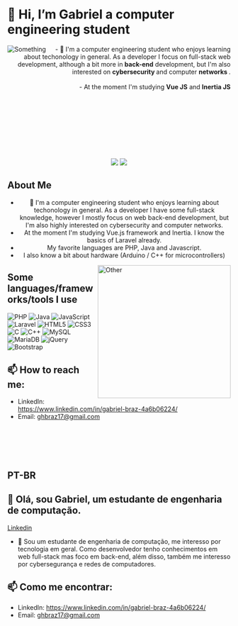 # 👋 Hi, I’m Gabriel a computer engineering student
<img align='left'  src='https://media.tenor.com/p0kz7NOqxTkAAAAC/kaito-typing.gif' alt='Something' />
<!-- <img align='left' width='480' height='320' src="https://media.tenor.com/BKUNP1p1D_wAAAAd/mr-robot-hello.gif" alt='Something' /> -->
<div align='right'>
        - 👀 I'm a computer engineering student who enjoys learning about techonology in general. As a developer I focus on full-stack web development, although a bit more in <strong>back-end</strong> development, but I'm also  interested on <strong> cybersecurity </strong> and computer  <strong> networks </strong>. <br><br>
       - At the moment I'm studying <strong>Vue JS</strong> and <strong>Inertia JS</strong><br><br>
</div>
<br> <br> <br> <br> <br>
<br> <br> <br>
<!-- <a href='https://br.linkedin.com/in/gabriel-braz-4a6b06224?trk=people-guest_people_search-card' >Linkedin</a> -->
<div align='center'>
  <!--<div class="test">-->
<picture>
  <source
    srcset="https://github-readme-stats.vercel.app/api?username=GabrielHenB&show_icons=true&hide=rank&theme=midnight-purple&include_all_commits=true&rank_icon=github"
    media="(prefers-color-scheme: dark)"
  />
  <source
    srcset="https://github-readme-stats.vercel.app/api?username=GabrielHenB&show_icons=true&hide=rank&theme=gruvbox_light&include_all_commits=true&rank_icon=github"
    media="(prefers-color-scheme: light), (prefers-color-scheme: no-preference)"
  />
  <img src="https://github-readme-stats.vercel.app/api?username=GabrielHenB&show_icons=true&include_all_commits=true&rank_icon=github" />
</picture><!--</div>
<div class="test">--><picture>
  <source
    srcset="https://github-readme-stats.vercel.app/api/top-langs/?username=GabrielHenB&layout=donut&theme=midnight-purple&langs_count=8"
    media="(prefers-color-scheme: dark)"
  />
  <source
    srcset="https://github-readme-stats.vercel.app/api/top-langs/?username=GabrielHenB&layout=donut&theme=gruvbox_light&langs_count=8"
    media="(prefers-color-scheme: light), (prefers-color-scheme: no-preference)"
  />
  <img src="https://github-readme-stats.vercel.app/api/top-langs/?username=GabrielHenB&layout=donut&theme=gruvbox_light&langs_count=8" />
</picture><!--</div>-->
</div>

## About Me
<div align='center'>
    <ul>
        <li>👀 I'm a computer engineering student who enjoys learning about techonology in general. As a developer I have some full-stack knowledge, however I mostly focus on web back-end development, but I'm also highly interested on cybersecurity and computer networks. </li>
      <li> At the moment I'm studying Vue.js framework and Inertia. I know the basics of Laravel already. </li>
      <li> My favorite languages are PHP, Java and Javascript. </li>
      <li> I also know a bit about hardware (Arduino / C++ for microcontrollers) </li>
    </ul>
</div>
<!-- <img align='right'  src='https://media.tenor.com/p0kz7NOqxTkAAAAC/kaito-typing.gif' alt='Something' /> -->
<img align="right" height='300' src="https://media.tenor.com/BKUNP1p1D_wAAAAd/mr-robot-hello.gif" alt="Other" />

## Some languages/frameworks/tools I use  
![PHP](https://img.shields.io/badge/php-%23777BB4.svg?style=for-the-badge&logo=php&logoColor=white)
![Java](https://img.shields.io/badge/java-%23ED8B00.svg?style=for-the-badge&logo=openjdk&logoColor=white)
![JavaScript](https://img.shields.io/badge/javascript-%23323330.svg?style=for-the-badge&logo=javascript&logoColor=%23F7DF1E)
![Laravel](https://img.shields.io/badge/laravel-%23FF2D20.svg?style=for-the-badge&logo=laravel&logoColor=white)
![HTML5](https://img.shields.io/badge/html5-%23E34F26.svg?style=for-the-badge&logo=html5&logoColor=white)
![CSS3](https://img.shields.io/badge/css3-%231572B6.svg?style=for-the-badge&logo=css3&logoColor=white)
![C](https://img.shields.io/badge/c-%2300599C.svg?style=for-the-badge&logo=c&logoColor=white)
![C++](https://img.shields.io/badge/c++-%2300599C.svg?style=for-the-badge&logo=c%2B%2B&logoColor=white)
![MySQL](https://img.shields.io/badge/mysql-%2300f.svg?style=for-the-badge&logo=mysql&logoColor=white)
![MariaDB](https://img.shields.io/badge/MariaDB-003545?style=for-the-badge&logo=mariadb&logoColor=white)
![jQuery](https://img.shields.io/badge/jquery-%230769AD.svg?style=for-the-badge&logo=jquery&logoColor=white)
![Bootstrap](https://img.shields.io/badge/bootstrap-%238511FA.svg?style=for-the-badge&logo=bootstrap&logoColor=white)

## 📫 How to reach me:
- LinkedIn: https://www.linkedin.com/in/gabriel-braz-4a6b06224/ 
- Email: ghbraz17@gmail.com

<br> <br> <br> <br>

## PT-BR
## 👋 Olá, sou Gabriel, um estudante de engenharia de computação.
<a href='https://br.linkedin.com/in/gabriel-braz-4a6b06224?trk=people-guest_people_search-card' >Linkedin</a>

- 👀 Sou um estudante de engenharia de computação, me interesso por tecnologia em geral. Como desenvolvedor tenho conhecimentos em web full-stack mas foco em back-end, além disso, também me interesso por cybersegurança e redes de computadores.

## 📫 Como me encontrar:
- LinkedIn: https://www.linkedin.com/in/gabriel-braz-4a6b06224/ 
- Email: ghbraz17@gmail.com

<!---
GabrielHenB/GabrielHenB is a ✨ special ✨ repository because its `README.md` (this file) appears on your GitHub profile.
You can click the Preview link to take a look at your changes.
--->
